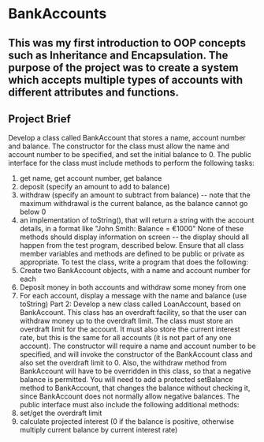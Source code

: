 # BankAccounts
## This was my first introduction to OOP concepts such as Inheritance and Encapsulation. The purpose of the project was to create a system which accepts multiple types of accounts with different attributes and functions.


## Project Brief
Develop a class called  BankAccount that stores a name, account number and balance. The constructor for the class must allow the name and account number to be specified, and set the initial balance to 0. The public interface for the class must include methods to perform the following tasks:
1.	get name, get account number, get balance
2.	deposit (specify an amount to add to balance)
3.	withdraw (specify an amount to subtract from balance) -- note that the maximum withdrawal is the current balance, as the balance cannot go below 0
4.	an implementation of toString(), that will return a string with the account details, in a format like "John Smith: Balance = €1000"
None of these methods should display information on screen -- the display should all happen from the test program, described below. Ensure that all class member variables and methods are defined to be public or private as appropriate.
To test the class, write a program that does the following:
1.	Create two BankAccount objects, with a name and account number for each
2.	Deposit money in both accounts and withdraw some money from one
3.	For each account, display a message with the name and balance (use toString)
Part 2:
Develop a new class called  LoanAccount, based on  BankAccount. This class has an overdraft facility, so that the user can withdraw money up to the overdraft limit. The class must store an overdraft limit for the account. It must also store the current interest rate, but this is the same for all accounts (it is not part of any one account).
The constructor will require a name and account number to be specified, and will invoke the constructor of the  BankAccount class and also set the overdraft limit to 0. Also, the  withdraw method from  BankAccount will have to be overridden in this class, so that a negative balance is permitted. You will need to add a  protected  setBalance method to  BankAccount, that changes the balance without checking it, since  BankAccount does not normally allow negative balances.
The public interface must also include the following additional methods:
1.	set/get the overdraft limit
2.	calculate projected interest (0 if the balance is positive, otherwise multiply current balance by current interest rate)

